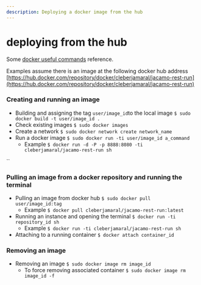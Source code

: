 ```yaml
---
description: Deploying a docker image from the hub
---
```


# deploying from the hub

Some [docker useful commands](https://gist.github.com/cleberjamaral/fd28876eba0065cf3d8f28e8a5b3a9c3) reference.

Examples assume there is an image at the following docker hub address [https://hub.docker.com/repository/docker/cleberjamaral/jacamo-rest-run](https://hub.docker.com/repository/docker/cleberjamaral/jacamo-rest-run) 

### Creating and running an image

* Building and assigning the tag `user/image_id`to the local image `$ sudo docker build -t user/image_id .`
* Check existing images `$ sudo docker images`
* Create a network `$ sudo docker network create network_name`
* Run a docker image `$ sudo docker run -ti user/image_id a_command`
  * Example `$ docker run -d -P -p 8888:8080 -ti cleberjamaral/jacamo-rest-run sh` 

\`\`

### Pulling an image from a docker repository and running the terminal

* Pulling an image from docker hub `$ sudo docker pull user/image_id:tag`
  * Example `$ docker pull cleberjamaral/jacamo-rest-run:latest`
* Running an instance and opening the terminal `$ docker run -ti repository_id sh`
  * Example `$ docker run -ti cleberjamaral/jacamo-rest-run sh`
* Attaching to a running container `$ docker attach container_id`

### Removing an image

* Removing an image `$ sudo docker image rm image_id`
  * To force removing associated container `$ sudo docker image rm image_id -f`

